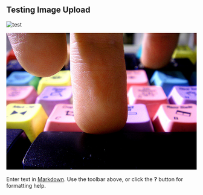 ## Testing Image Upload

![test](//ross-test-image.jpg)

![test image test 3](/43811147_0e4a5d4fa1_z.jpg)

Enter text in [Markdown](http://daringfireball.net/projects/markdown/). Use the toolbar above, or click the **?** button for formatting help.
